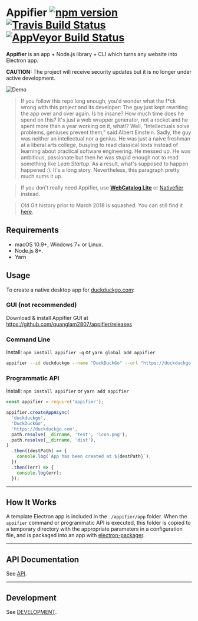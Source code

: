 # Appifier [![npm version](https://badge.fury.io/js/appifier.svg)](https://badge.fury.io/js/appifier) [![Travis Build Status](https://travis-ci.org/quanglam2807/appifier.svg?branch=master)](https://travis-ci.org/quanglam2807/appifier) [![AppVeyor Build Status](https://ci.appveyor.com/api/projects/status/github/quanglam2807/appifier?branch=master&svg=true)](https://ci.appveyor.com/project/quanglam2807/appifier/branch/master)

**Appifier** is an app + Node.js library + CLI which turns any website into Electron app.

**CAUTION:** The project will receive security updates but it is no longer under active development.

![Demo](demo.gif)

> If you follow this repo long enough, you'd wonder what the f\*ck wrong with this project and its developer: The guy just kept rewriting the app over and over again. Is he insane? How much time does he spend on this? It's just a web wrapper generator, not a rocket and he spent more than a year working on it, what!? Well, "Intellectuals solve problems, geniuses prevent them," said Albert Einstein. Sadly, the guy was neither an intellectual nor a genius. He was just a naive freshman at a liberal arts college, busying to read classical texts instead of learning about practical software engineering. He messed up. He was ambitious, passionate but then he was stupid enough not to read something like *Lean Startup*. As a result, what's supposed to happen happened :). It's a long story. Nevertheless, this paragraph pretty much sums it up.

> If you don't really need Appifier, use **[WebCatalog Lite](https://github.com/quanglam2807/webcatalog-lite)** or [Nativefier](https://github.com/jiahaog/nativefier) instead.

> Old Git history prior to March 2018 is squashed. You can still find it [here](https://github.com/quanglam2807/appifier/tree/feb-26-full-history).

## Requirements
- macOS 10.9+, Windows 7+ or Linux.
- Node.js 8+.
- Yarn

## Usage
To create a native desktop app for [duckduckgo.com](https://duckduckgo.com):

### GUI (not recommended)
Download & install Appifier GUI at https://github.com/quanglam2807/appifier/releases

### Command Line
Install: `npm install appifier -g` or `yarn global add appifier`

```bash
appifier --id duckduckgo --name "DuckDuckGo" --url "https://duckduckgo.com" --icon ./icon.png
```

### Programmatic API
Install: `npm install appifier` or `yarn add appifier`

```js
const appifier = require('appifier');

appifier.createAppAsync(
  'duckduckgo',
  'DuckDuckGo',
  'https://duckduckgo.com',
  path.resolve(__dirname, 'test', 'icon.png'),
  path.resolve(__dirname, 'dist'),
)
  .then((destPath) => {
    console.log(`App has been created at ${destPath}`);
  })
  .then((err) => {
    console.log(err);
  });
```

---

## How It Works
A template Electron app is included in the `./appifier/app` folder. When the `appifier` command or programmatic API is executed, this folder is copied to a temporary directory with the appropriate parameters in a configuration file, and is packaged into an app with [electron-packager](https://github.com/electron-userland/electron-packager).

---

## API Documentation
See [API](API.md).

---

## Development
See [DEVELOPMENT](DEVELOPMENT.md).
